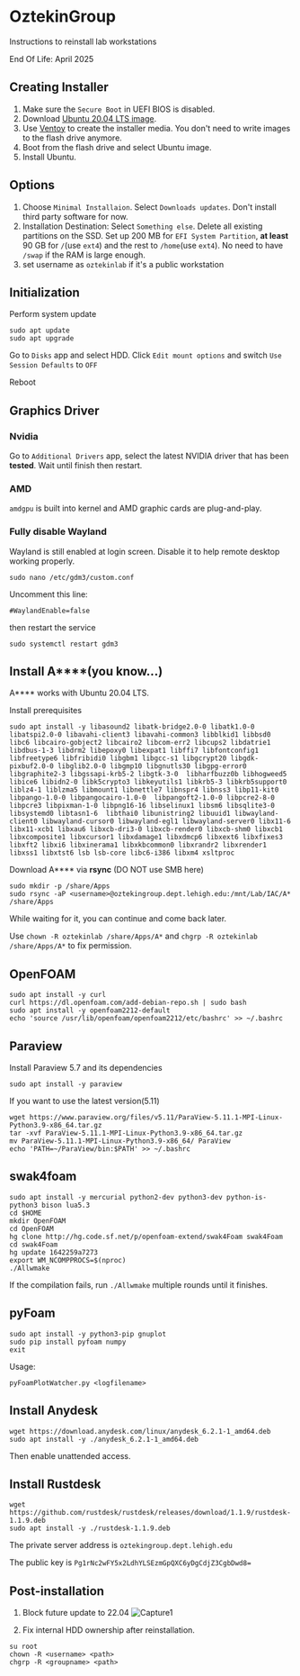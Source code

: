 # OztekinGroup
Instructions to reinstall lab workstations

End Of Life: April 2025
## Creating Installer
1. Make sure the `Secure Boot` in UEFI BIOS is disabled.
2. Download [Ubuntu 20.04 LTS image](https://releases.ubuntu.com/focal/ubuntu-20.04.5-desktop-amd64.iso).
3. Use [Ventoy](https://github.com/ventoy/Ventoy/releases) to create the installer media. You don't need to write images to the flash drive anymore.
4. Boot from the flash drive and select Ubuntu image.
5. Install Ubuntu. 
## Options
1. Choose `Minimal Installaion`. Select `Downloads updates`. Don't install third party software for now.
2. Installation Destination: Select `Something else`. Delete all existing partitions on the SSD. Set up 200 MB for `EFI System Partition`, **at least** 90 GB for `/`(use `ext4`) and the rest to `/home`(use `ext4`). No need to have `/swap` if the RAM is large enough.
3. set username as `oztekinlab` if it's a public workstation

## Initialization
Perform system update
```
sudo apt update
sudo apt upgrade
```
Go to `Disks` app and select HDD. Click `Edit mount options` and switch `Use Session Defaults` to `OFF`

Reboot

## Graphics Driver
### Nvidia
Go to `Additional Drivers` app, select the latest NVIDIA driver that has been **tested**.
Wait until finish then restart.
### AMD
`amdgpu` is built into kernel and AMD graphic cards are plug-and-play.
### Fully disable Wayland
Wayland is still enabled at login screen. Disable it to help remote desktop working properly.
```
sudo nano /etc/gdm3/custom.conf
```
Uncomment this line:
```
#WaylandEnable=false
```
then restart the service
```
sudo systemctl restart gdm3
```
## Install A****(you know...)
A**** works with Ubuntu 20.04 LTS.

Install prerequisites
```
sudo apt install -y libasound2 libatk-bridge2.0-0 libatk1.0-0 libatspi2.0-0 libavahi-client3 libavahi-common3 libblkid1 libbsd0 libc6 libcairo-gobject2 libcairo2 libcom-err2 libcups2 libdatrie1 libdbus-1-3 libdrm2 libepoxy0 libexpat1 libffi7 libfontconfig1 libfreetype6 libfribidi0 libgbm1 libgcc-s1 libgcrypt20 libgdk-pixbuf2.0-0 libglib2.0-0 libgmp10 libgnutls30 libgpg-error0 libgraphite2-3 libgssapi-krb5-2 libgtk-3-0  libharfbuzz0b libhogweed5 libice6 libidn2-0 libk5crypto3 libkeyutils1 libkrb5-3 libkrb5support0 liblz4-1 liblzma5 libmount1 libnettle7 libnspr4 libnss3 libp11-kit0 libpango-1.0-0 libpangocairo-1.0-0  libpangoft2-1.0-0 libpcre2-8-0 libpcre3 libpixman-1-0 libpng16-16 libselinux1 libsm6 libsqlite3-0  libsystemd0 libtasn1-6  libthai0 libunistring2 libuuid1 libwayland-client0 libwayland-cursor0 libwayland-egl1 libwayland-server0 libx11-6 libx11-xcb1 libxau6 libxcb-dri3-0 libxcb-render0 libxcb-shm0 libxcb1 libxcomposite1 libxcursor1 libxdamage1 libxdmcp6 libxext6 libxfixes3 libxft2 libxi6 libxinerama1 libxkbcommon0 libxrandr2 libxrender1 libxss1 libxtst6 lsb lsb-core libc6-i386 libxm4 xsltproc
```
Download A**** via **rsync** (DO NOT use SMB here)
```
sudo mkdir -p /share/Apps
sudo rsync -aP <username>@oztekingroup.dept.lehigh.edu:/mnt/Lab/IAC/A* /share/Apps
```

While waiting for it, you can continue and come back later.

Use `chown -R oztekinlab /share/Apps/A*` and `chgrp -R oztekinlab /share/Apps/A*` to fix permission.

## OpenFOAM
```
sudo apt install -y curl
curl https://dl.openfoam.com/add-debian-repo.sh | sudo bash
sudo apt install -y openfoam2212-default
echo 'source /usr/lib/openfoam/openfoam2212/etc/bashrc' >> ~/.bashrc 
```

## Paraview
Install Paraview 5.7 and its dependencies
```
sudo apt install -y paraview
```
If you want to use the latest version(5.11)
```
wget https://www.paraview.org/files/v5.11/ParaView-5.11.1-MPI-Linux-Python3.9-x86_64.tar.gz
tar -xvf ParaView-5.11.1-MPI-Linux-Python3.9-x86_64.tar.gz
mv ParaView-5.11.1-MPI-Linux-Python3.9-x86_64/ ParaView
echo 'PATH=~/ParaView/bin:$PATH' >> ~/.bashrc 
```
## swak4foam
```
sudo apt install -y mercurial python2-dev python3-dev python-is-python3 bison lua5.3
cd $HOME
mkdir OpenFOAM
cd OpenFOAM
hg clone http://hg.code.sf.net/p/openfoam-extend/swak4Foam swak4Foam
cd swak4Foam
hg update 1642259a7273
export WM_NCOMPPROCS=$(nproc)
./Allwmake
```
If the compilation fails, run `./Allwmake` multiple rounds until it finishes.

## pyFoam
```
sudo apt install -y python3-pip gnuplot
sudo pip install pyfoam numpy
exit
```
Usage:
```
pyFoamPlotWatcher.py <logfilename>
```
## Install Anydesk
```
wget https://download.anydesk.com/linux/anydesk_6.2.1-1_amd64.deb
sudo apt install -y ./anydesk_6.2.1-1_amd64.deb
```
Then enable unattended access.

## Install Rustdesk
```
wget https://github.com/rustdesk/rustdesk/releases/download/1.1.9/rustdesk-1.1.9.deb
sudo apt install -y ./rustdesk-1.1.9.deb
```
The private server address is `oztekingroup.dept.lehigh.edu`

The public key is `Pg1rNc2wFY5x2LdhYLSEzmGpQXC6yDgCdjZ3CgbDwd8=`

## Post-installation
1. Block future update to 22.04
![Capture1](https://user-images.githubusercontent.com/12702149/218801208-82a09f68-1420-444e-b441-56d83d846491.PNG)

2. Fix internal HDD ownership after reinstallation.
```
su root
chown -R <username> <path>
chgrp -R <groupname> <path>
```
